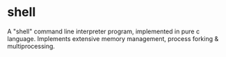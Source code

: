 # shell
A "shell" command line interpreter program, implemented in pure c language. Implements extensive memory management, process forking &amp; multiprocessing.
